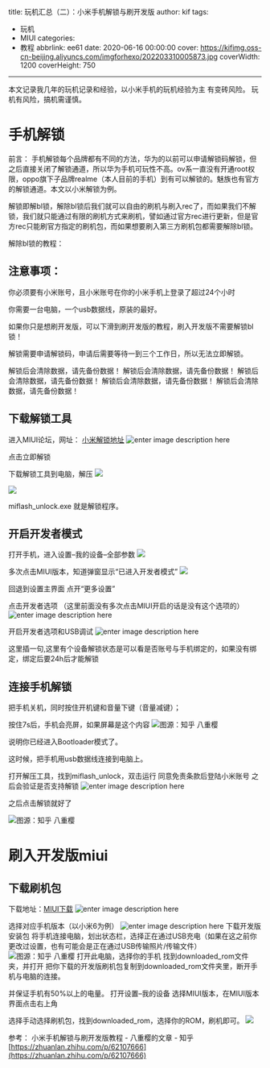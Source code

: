 title: 玩机汇总（二）：小米手机解锁与刷开发版
author: kif
tags:
  - 玩机
  - MIUI
categories:
  - 教程
abbrlink: ee61
date: 2020-06-16 00:00:00
cover: https://kifimg.oss-cn-beijing.aliyuncs.com/imgforhexo/202203310005873.jpg
coverWidth: 1200
coverHeight: 750
---
本文记录我几年的玩机记录和经验，以小米手机的玩机经验为主
有变砖风险。
玩机有风险，搞机需谨慎。

<a id="more"></a>

# [](#手机解锁 "手机解锁")手机解锁

前言：
手机解锁每个品牌都有不同的方法，华为的以前可以申请解锁码解锁，但之后直接关闭了解锁通道，所以华为手机可玩性不高。ov系一直没有开通root权限，oppo旗下子品牌realme（本人目前的手机）到有可以解锁的。魅族也有官方的解锁通道。本文以小米解锁为例。

解锁即解bl锁，解除bl锁后我们就可以自由的刷机与刷入rec了，而如果我们不解锁，我们就只能通过有限的刷机方式来刷机，譬如通过官方rec进行更新，但是官方rec只能刷官方指定的刷机包，而如果想要刷入第三方刷机包都需要解除bl锁。

 解除bl锁的教程：

## [](#注意事项： "注意事项：")注意事项：

 你必须要有小米账号，且小米账号在你的小米手机上登录了超过24个小时

你需要一台电脑，一个usb数据线，原装的最好。

如果你只是想刷开发版，可以下滑到刷开发版的教程，刷入开发版不需要解锁bl锁！

解锁需要申请解锁码，申请后需要等待一到三个工作日，所以无法立即解锁。

解锁后会清除数据，请先备份数据！
解锁后会清除数据，请先备份数据！
解锁后会清除数据，请先备份数据！
解锁后会清除数据，请先备份数据！
解锁后会清除数据，请先备份数据！

## [](#下载解锁工具 "下载解锁工具")下载解锁工具

进入MIUI论坛，网址： [小米解锁地址](https://www.miui.com/unlock/index.html)
![enter image description here](https://s1.ax1x.com/2020/06/16/Niq5GT.png)

点击立即解锁

下载解锁工具到电脑，解压
![](https://s1.ax1x.com/2020/06/16/NiqLZR.png)

![](https://s1.ax1x.com/2020/06/16/NiqzRO.png)

miflash_unlock.exe 就是解锁程序。

## [](#开启开发者模式 "开启开发者模式")开启开发者模式

打开手机，进入设置–我的设备–全部参数
![](https://s1.ax1x.com/2020/06/16/NiLYWT.jpg)

多次点击MIUI版本，知道弹窗显示“已进入开发者模式”
![](https://s1.ax1x.com/2020/06/16/NiL6fK.jpg)

回退到设置主界面 点开“更多设置”

点击开发者选项
（这里前面没有多次点击MIUI开启的话是没有这个选项的）
![enter image description here](https://s1.ax1x.com/2020/06/16/NiLq1S.jpg)

开启开发者选项和USB调试
![enter image description here](https://s1.ax1x.com/2020/06/16/NiOJHA.jpg)

这里插一句,这里有个设备解锁状态是可以看是否账号与手机绑定的，如果没有绑定，绑定后要24h后才能解锁

## [](#连接手机解锁 "连接手机解锁")连接手机解锁

把手机关机，同时按住开机键和音量下键（音量减键）；

按住7s后，手机会亮屏，如果屏幕是这个内容
![图源：知乎 八重樱](https://pic2.zhimg.com/v2-1e8fa0413a87211434434f2b35b99709_r.jpg)

说明你已经进入Bootloader模式了。

这时候，把手机用usb数据线连接到电脑上。

打开解压工具，找到miflash_unlock，双击运行
 同意免责条款后登陆小米账号 之后会验证是否支持解锁
 ![enter image description here](https://s1.ax1x.com/2020/06/16/NiXCVA.png)

之后点击解锁就好了

![图源：知乎 八重樱](https://pic4.zhimg.com/v2-bb6e72f8f40d5b485658989af1f428e7_r.jpg)

# [](#刷入开发版miui "刷入开发版miui")刷入开发版miui

## [](#下载刷机包 "下载刷机包")下载刷机包

下载地址：[MIUI下载](http://www.miui.com/download.html)
![enter image description here](https://s1.ax1x.com/2020/06/16/Nijbp6.png)

选择对应手机版本（以小米6为例）
![enter image description here](https://s1.ax1x.com/2020/06/16/NFCj2R.png)
下载开发版安装包
将手机连接电脑，划出状态栏，选择正在通过USB充电（如果在这之前你更改过设置，也有可能会是正在通过USB传输照片/传输文件）
![图源：知乎 八重樱](https://pic1.zhimg.com/v2-0e0f8cd1604f7623245bed2053517978_r.jpg)
打开此电脑，选择你的手机 找到downloaded_rom文件夹，并打开
把你下载的开发版刷机包复制到downloaded_rom文件夹里，断开手机与电脑的连接。

并保证手机有50%以上的电量。
打开设置–我的设备  选择MIUI版本，在MIUI版本界面点击右上角

选择手动选择刷机包，找到downloaded_rom，选择你的ROM，刷机即可。
![](https://pic4.zhimg.com/v2-f0c65ebae6a2ae4adddabdc6cbf3637b_r.jpg)

参考：
小米手机解锁与刷开发版教程 - 八重樱的文章 - 知乎
[https://zhuanlan.zhihu.com/p/62107666](https://zhuanlan.zhihu.com/p/62107666)